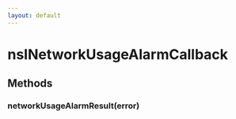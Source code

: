 ```yaml
---
layout: default
---
```


# nsINetworkUsageAlarmCallback #

## Methods ##

### networkUsageAlarmResult(error) ###
